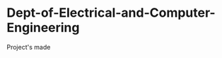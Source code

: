 Dept-of-Electrical-and-Computer-Engineering
===========================================

Project's made
